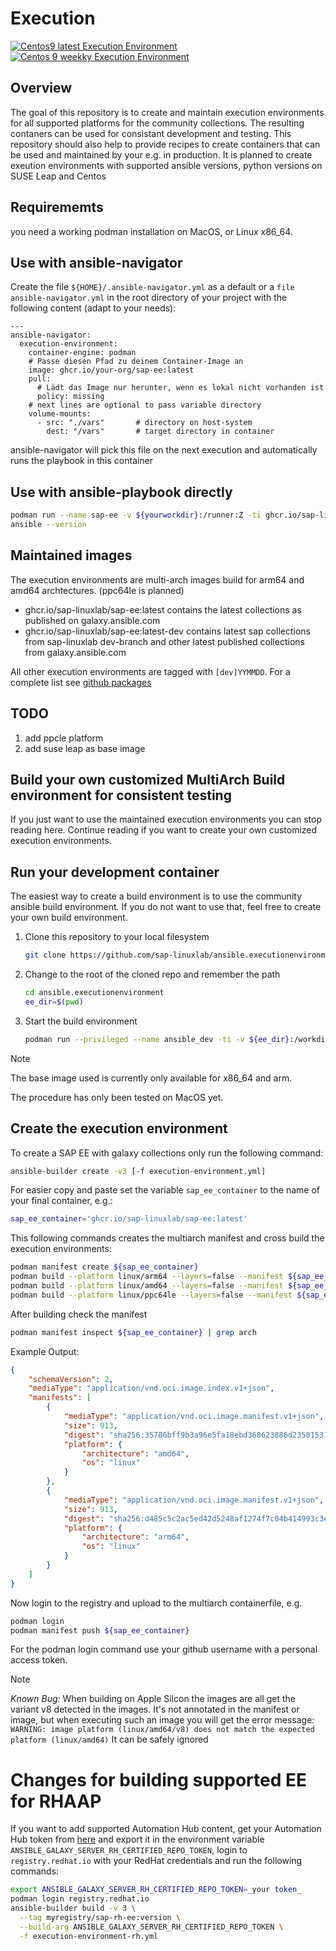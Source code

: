 # Execution

[![Centos9 latest Execution Environment](https://github.com/sap-linuxlab/ansible.executionenvironment/actions/workflows/build-ee-latest.yml/badge.svg)](https://github.com/sap-linuxlab/ansible.executionenvironment/actions/workflows/build-ee-latest.yml)
[![Centos 9 weekky Execution Environment](https://github.com/sap-linuxlab/ansible.executionenvironment/actions/workflows/build-ee-weekly.yml/badge.svg)](https://github.com/sap-linuxlab/ansible.executionenvironment/actions/workflows/build-ee-weekly.yml)


## Overview

The goal of this repository is to create and maintain execution environments for all supported platforms for the community collections. The resulting contaners can be used for consistant development and testing.
This repository should also help to provide recipes to create containers that can be used and maintained by your e.g. in production.
It is planned to create exeution environments with supported ansible versions, python versions on SUSE Leap and Centos

## Requirememts

you need a working podman installation on MacOS, or Linux x86_64.

## Use with ansible-navigator
Create the file `${HOME}/.ansible-navigator.yml` as a default or a `file ansible-navigator.yml` in the root directory of your project with the following content (adapt to your needs):

```[yaml]
---
ansible-navigator:
  execution-environment:
    container-engine: podman
    # Passe diesen Pfad zu deinem Container-Image an
    image: ghcr.io/your-org/sap-ee:latest
    pull:
      # Lädt das Image nur herunter, wenn es lokal nicht vorhanden ist
      policy: missing
    # next lines are optional to pass variable directory
    volume-mounts:
      - src: "./vars"       # directory on host-system
        dest: "/vars"       # target directory in container
```

ansible-navigator will pick this file on the next execution and automatically runs the playbook in this container

## Use with ansible-playbook directly

```bash
podman run --name sap-ee -v ${yourworkdir}:/runner:Z -ti ghcr.io/sap-linuxlab/sap-ee:latest
ansible --version
```

## Maintained images

The execution environments are multi-arch images build for arm64 and amd64 archtectures. (ppc64le is planned)

- ghcr.io/sap-linuxlab/sap-ee:latest        contains the latest collections as published on galaxy.ansible.com
- ghcr.io/sap-linuxlab/sap-ee:latest-dev    contains latest sap collections from sap-linuxlab dev-branch and other latest published collections from galaxy.ansible.com

All other execution environments are tagged with `[dev]YYMMDD`. For a complete list see [github packages](https://github.com/sap-linuxlab/ansible.executionenvironment/pkgs/container/sap-ee)

## TODO

1. add ppcle platform
2. add suse leap as base image

## Build your own customized MultiArch Build environment for consistent testing

If you just want to use the maintained execution environments you can stop reading here.
Continue reading if you want to create your own customized execution environments.

## Run your development container

The easiest way to create a build environment is to use the community ansible build environment.
If you do not want to use that, feel free to create your own build environment.

1. Clone this repository to your local filesystem

   ```bash
   git clone https://github.com/sap-linuxlab/ansible.executionenvironment
   ```

2. Change to the root of the cloned repo and remember the path

   ```bash
   cd ansible.executionenvironment
   ee_dir=$(pwd)
   ```

3. Start the build environment

   ```bash
   podman run --privileged --name ansible_dev -ti -v ${ee_dir}:/workdir ghcr.io/ansible/community-ansible-dev-tools
   ```

>[!NOTE]
> The base image used is currently only available for x86_64 and arm.
>
> The procedure has only been tested on MacOS yet.

## Create the execution environment

To create a SAP EE with galaxy collections only run the following command:

```bash
ansible-builder create -v3 [-f execution-environment.yml]
```

<!--
Add the following line to the created Containerfile to connect to your repo, if you host on ghcr.io and do not create the image in a workflow:

```bash
LABEL TBD org....
```
-->

For easier copy and paste set the variable `sap_ee_container` to the name of your final container, e.g.:

```bash
sap_ee_container='ghcr.io/sap-linuxlab/sap-ee:latest'
```

This following commands creates the multiarch manifest and cross build the execution environments:

```bash
podman manifest create ${sap_ee_container}
podman build --platform linux/arm64 --layers=false --manifest ${sap_ee_container} --tag sap_ee_arm64 -f context/Containerfile context
podman build --platform linux/amd64 --layers=false --manifest ${sap_ee_container} --tag sap_ee_amd64 -f context/Containerfile context
podman build --platform linux/ppc64le --layers=false --manifest ${sap_ee_container} --tag sap_ee_ppc64le -f context/Containerfile context
```

After building check the manifest

```bash
podman manifest inspect ${sap_ee_container} | grep arch
```

Example Output:

```json
{
    "schemaVersion": 2,
    "mediaType": "application/vnd.oci.image.index.v1+json",
    "manifests": [
        {
            "mediaType": "application/vnd.oci.image.manifest.v1+json",
            "size": 913,
            "digest": "sha256:35786bff9b3a96e5fa18ebd368623886d235015317ae27c7427671e5bf8da6d0",
            "platform": {
                "architecture": "amd64",
                "os": "linux"
            }
        },
        {
            "mediaType": "application/vnd.oci.image.manifest.v1+json",
            "size": 913,
            "digest": "sha256:d485c5c2ac5ed42d5248af1274f7c04b414993c3e10ec8dc2aec899c4cab1fe6",
            "platform": {
                "architecture": "arm64",
                "os": "linux"
            }
        }
    ]
}
```

Now login to the registry and upload to the multiarch containerfile, e.g.

```bash
podman login
podman manifest push ${sap_ee_container}
```

For the podman login command use your github username with a personal access token.

>[!NOTE]
> *Known Bug:* When building on Apple Silcon the images are all get the variant v8 detected in the images.
> It's not annotated in the manifest or image, but when executing such an image you will get the error message:
> `WARNING: image platform (linux/amd64/v8) does not match the expected platform (linux/amd64)`
> It can be safely ignored

# Changes for building supported EE for RHAAP

If you want to add supported Automation Hub content, get your Automation Hub token from [here](https://console.redhat.com/ansible/automation-hub/token) and export it in the environment variable `ANSIBLE_GALAXY_SERVER_RH_CERTIFIED_REPO_TOKEN`, login to `registry.redhat.io` with your RedHat credentials and run the following commands:

```bash
export ANSIBLE_GALAXY_SERVER_RH_CERTIFIED_REPO_TOKEN=_your token_
podman login registry.redhat.io
ansible-builder build -v 3 \
  --tag myregistry/sap-rh-ee:version \
  --build-arg ANSIBLE_GALAXY_SERVER_RH_CERTIFIED_REPO_TOKEN \
  -f execution-environment-rh.yml
```
